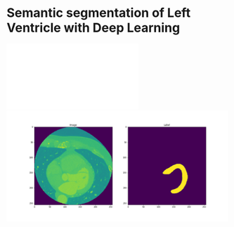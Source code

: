 # Semantic segmentation of Left Ventricle with Deep Learning

![Daividao](report.pdf)
![Daividao](prediction_example/prediction0.png)
